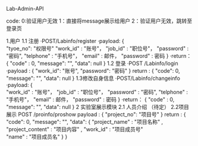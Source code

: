
Lab-Admin-API

code:
0:验证用户无效
1：直接将message展示给用户
2：验证用户无效，跳转至登录页

1.用户
1.1 注册
·POST/Labinfo/register
·payload:
{	
	"tyoe_no":  "权限号"
	"work_id" : "账号"，
	"job_id" : "职位号"，
	"password"	: "密码",
   "telphone" : "手机号"，
	 "email"   : 邮件，
	 "password" : 密码
	}
·return：
{
	"code" : 0,
	"message": "",
	"data": null
}
1.2 登录
·POST /Labinfo/login
·payload :
{
    "work_id": "账号",
    "password": "密码"
}
return :
{
    "code": 0,
    "message": "",
    "data": null
}
1.3修改自身信息
·POST/Labinfo/changeinfo
·payload:
{	
	"work_id" : "账号"，
	"job_id" : "职位号"，
	"password"	: "密码",
   "telphone" : "手机号"，
	 "email"   : 邮件，
	 "password" : 密码
	}
·return：
{
	"code" : 0,
	"message": "",
	"data": null
}
2 实验室展示模块
2.1 人员介绍 （待定）
2.2项目展示 
POST /proinfo/proshow
payload :
{
    "project_no": "项目号"
}
return :
{
    "code": 0,
    "message": "",
    "data":
		{
		  "project_name" : "项目名称" ,
	    "project_content" : "项目内容" ,
		  "work_id"    :  "项目成员号"	
			"name"  : "项目成员名"
		}
}
